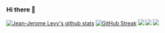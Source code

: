 ### Hi there 👋

[![Jean-Jerome Levy's github stats](https://github-readme-stats.vercel.app/api?username=jeanjerome&show_icons=true)](https://github.com/jeanjerome)
[![GitHub Streak](https://streak-stats.demolab.com?user=jeanjerome)](https://git.io/streak-stats)
![](http://github-profile-summary-cards.vercel.app/api/cards/profile-details?username=jeanjerome&theme=github)
![](http://github-profile-summary-cards.vercel.app/api/cards/repos-per-language?username=jeanjerome&theme=github)
![](http://github-profile-summary-cards.vercel.app/api/cards/productive-time?username=jeanjerome&theme=github&utcOffset=2)
